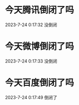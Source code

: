 # 今天腾讯倒闭了吗

2023-7-24 0:17:32 没倒闭

# 今天微博倒闭了吗

2023-7-24 0:17:33 没倒闭

# 今天百度倒闭了吗

2023-7-24 0:17:49 倒闭了

